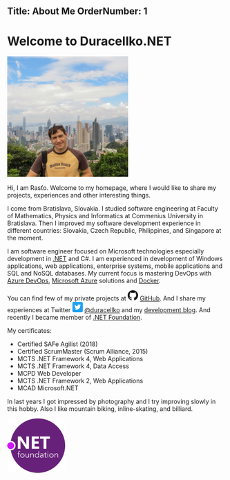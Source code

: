 Title: About Me
OrderNumber: 1
---
# Welcome to Duracellko.NET

<div class="personal-photo">
    <img src="images/duracellkoHK.jpg" alt="Rasťo Novotný" class="img-rounded" />
</div>

Hi, I am Rasťo. Welcome to my homepage, where I would like to share my projects, experiences and other interesting things.

I come from Bratislava, Slovakia. I studied software engineering at Faculty of Mathematics, Physics and Informatics at Commenius University in Bratislava. Then I improved my software development experience in different countries: Slovakia, Czech Republic, Philippines, and Singapore at the moment.

I am software engineer focused on Microsoft technologies especially development in [.NET](https://dotnet.microsoft.com/) and C#. I am experienced in development of Windows applications, web applications, enterprise systems, mobile applications and SQL and NoSQL databases. My current focus is mastering DevOps with [Azure DevOps](https://azure.microsoft.com/services/devops/), [Microsoft Azure](https://azure.microsoft.com/) solutions and [Docker](https://www.docker.com/).

You can find few of my private projects at ![GitHub icon](images/github-icon.png) [GitHub](https://github.com/duracellko). And I share my experiences at Twitter ![Twitter icon](images/twitter-icon.png) [@duracellko](https://twitter.com/duracellko) and my [development blog](/). And recently I became member of [.NET Foundation](https://dotnetfoundation.org/).

My certificates:
* Certified SAFe Agilist (2018)
* Certified ScrumMaster (Scrum Alliance, 2015)
* MCTS .NET Framework 4, Web Applications
* MCTS .NET Framework 4, Data Access
* MCPD Web Developer
* MCTS .NET Framework 2, Web Applications
* MCAD Microsoft.NET

In last years I got impressed by photography and I try improving slowly in this hobby. Also I like mountain biking, inline-skating, and billiard.

[![.NET Foundation](images/dotnetfoundation.png)](https://dotnetfoundation.org/)
